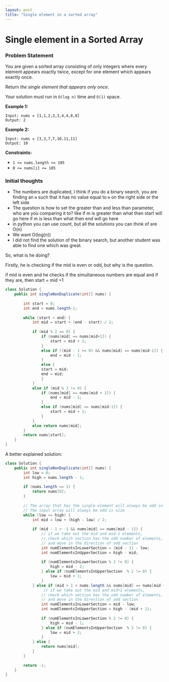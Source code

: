 ```yaml
---
layout: post
title: "Single element in a sorted array"
---
```



# Single element in a Sorted Array



### Problem Statement

You are given a sorted array consisting of only integers where every element appears exactly twice, except for one element which appears exactly once.

Return *the single element that appears only once*.

Your solution must run in `O(log n)` time and `O(1)` space.

**Example 1:**

```
Input: nums = [1,1,2,3,3,4,4,8,8]
Output: 2
```

**Example 2:**

```
Input: nums = [3,3,7,7,10,11,11]
Output: 10
```

**Constraints:**

- `1 <= nums.length <= 105`
- `0 <= nums[i] <= 105`

### Initial thoughts

- The numbers are duplicated, I think if you do a binary search, you are finding an `m` such that it has no value equal to `m` on the right side or the left side
- The question is how to set the greater than and less than parameter, who are you comparing it to? like if m is greater than what then start will go here if m is less than what then end will go here
- in python you can use count, but all the solutions you can think of are O(n)
- We want O(log(n))
- I did not find the solution of the binary search, but another student was able to find one which was great.

So, what is he doing? 

Firstly, he is checking if the mid is even or odd, but why is the question. 

if mid is even and he checks if the simultaneous numbers are equal and if they are, then start = mid +1 

```java
class Solution {
    public int singleNonDuplicate(int[] nums) {
        
        int start = 0;
        int end = nums.length-1;
    
        while (start < end) {
            int mid = start + (end - start) / 2;
        
            if (mid % 2 == 0) {
                if (nums[mid] == nums[mid+1]) {
                    start = mid + 1;
                } 
                else if ((mid - 1 >= 0) && nums[mid] == nums[mid-1]) {
                    end = mid - 1;
                } 
                else {
                start = mid;
                end = mid;
                }
            } 
            else if (mid % 2 != 0) {
                if (nums[mid] == nums[mid + 1]) {
                    end = mid - 1;
                } 
                else if (nums[mid] == nums[mid-1]) {
                    start = mid + 1;
                }
            } 
            else return nums[mid];
        }
        return nums[start]; 
    }
}
```

A better explained solution:

```java
class Solution {
    public int singleNonDuplicate(int[] nums) {
        int low = 0;
        int high = nums.length - 1;
        
        if (nums.length == 1) {
            return nums[0];
        }
  
        // The array that has the single element will always be odd in size
        // The input array will always be odd in size
        while (low <= high) {
            int mid = low + (high - low) / 2;
            
            if (mid - 1 > -1 && nums[mid] == nums[mid - 1]) {
                // if we take out the mid and mid-1 elements, 
                // check which section has the odd number of elements, 
				// and move in the direction of odd section 
                int numElementsInLowerSection = (mid - 1) - low;
                int numElementsInUpperSection = high - mid;
                
                if (numElementsInLowerSection % 2 != 0) {
                    high = mid - 2;
                } else if (numElementsInUpperSection  % 2 != 0) {
                    low = mid + 1;
                }
            } else if (mid + 1 < nums.length && nums[mid] == nums[mid + 1]) {
                 // if we take out the mid and mid+1 elements, 
                // check which section has the odd number of elements,
				// and move in the direction of odd section
                int numElementsInLowerSection = mid - low;
                int numElementsInUpperSection = high - (mid + 1);
                
                if (numElementsInLowerSection % 2 != 0) {
                    high = mid - 1;
                } else if (numElementsInUpperSection  % 2 != 0) {
                    low = mid + 2;
                }
            } else {
                return nums[mid];
            }
        }
        
        return -1;
    }
}
```
